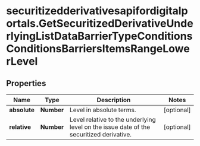 # securitizedderivativesapifordigitalportals.GetSecuritizedDerivativeUnderlyingListDataBarrierTypeConditionsConditionsBarriersItemsRangeLowerLevel

## Properties

Name | Type | Description | Notes
------------ | ------------- | ------------- | -------------
**absolute** | **Number** | Level in absolute terms. | [optional] 
**relative** | **Number** | Level relative to the underlying level on the issue date of the securitized derivative. | [optional] 


